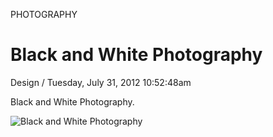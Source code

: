 <p class="type">PHOTOGRAPHY</p>

# Black and White Photography

<p class="meta">Design  /  Tuesday, July 31, 2012 10:52:48am</p>

Black and White Photography.

![Black and White Photography](https://farooq-agent.web.app/assets/images/works/large/gFCZavnX_work_image.jpg)
